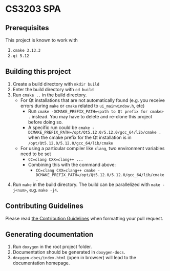 # CS3203 SPA
## Prerequisites 
This project is known to work with
1. `cmake 3.13.3`
2. `qt 5.12`

## Building this project
1. Create a build directory with `mkdir build`
2. Enter the build directory with `cd build`
3. Run `cmake ..` in the build directory. 
    - For Qt installations that are not automatically found (e.g. you receive errors during `make` or `cmake` related to `ui_mainwindow.h`, etc)
        - Run `cmake -DCMAKE_PREFIX_PATH=<path to Qt prefix for cmake> .`  instead. You may have to delete and re-clone this project before doing so.
        - A specific run could be `cmake -DCMAKE_PREFIX_PATH=/opt/Qt5.12.0/5.12.0/gcc_64/lib/cmake .` when the cmake prefix for the Qt installation is in `/opt/Qt5.12.0/5.12.0/gcc_64/lib/cmake`
    - For using a particular compiler like `clang`, two environment variables need to be set
        - `CC=clang CXX=clang++ ...`
        - Combining this with the command above:  
            - `CC=clang CXX=clang++ cmake -DCMAKE_PREFIX_PATH=/opt/Qt5.12.0/5.12.0/gcc_64/lib/cmake .`
4. Run `make` in the build directory. The build can be parallelized with `make -j<num>`, e.g. `make -j4`.

## Contributing Guidelines
Please read [the Contribution Guidelines](./CONTRIBUTING.md) when formatting your pull request.

## Generating documentation
1. Run `doxygen` in the root project folder. 
2. Documentation should be generated in `doxygen-docs`.
3. `doxygen-docs/index.html` (open in browser) will lead to the documentation homepage.
